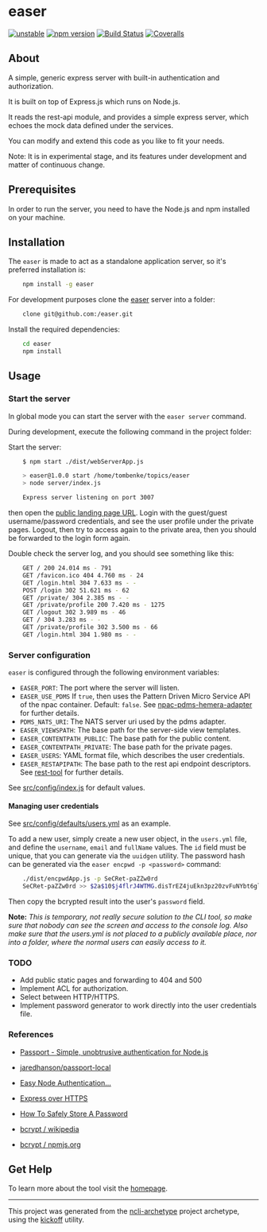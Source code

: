 easer
=====

[![unstable](http://badges.github.io/stability-badges/dist/unstable.svg)](http://github.com/badges/stability-badges)
[![npm version][npm-badge]][npm-url]
[![Build Status][travis-badge]][travis-url]
[![Coveralls][BadgeCoveralls]][Coveralls]

## About

A simple, generic express server with built-in authentication and authorization.

It is built on top of Express.js which runs on Node.js.

It reads the rest-api module, and provides a simple express server,
which echoes the mock data defined under the services.

You can modify and extend this code as you like to fit your needs.

Note: It is in experimental stage, and its features under development and matter of continuous change.


## Prerequisites

In order to run the server, you need to have the Node.js and npm installed on your machine.


## Installation

The `easer` is made to act as a standalone application server, so it's preferred installation is:

```bash
    npm install -g easer
```

For development purposes clone the [easer](https://github.com/tombenke/easer) server into a folder:

```bash
    clone git@github.com:/easer.git
```

Install the required dependencies:

```bash
    cd easer
    npm install
```


## Usage

### Start the server

In global mode you can start the server with the `easer server` command.

During development, execute the following command in the project folder:

Start the server:

```bash
    $ npm start ./dist/webServerApp.js

    > easer@1.0.0 start /home/tombenke/topics/easer
    > node server/index.js

    Express server listening on port 3007
```

then open the [public landing page URL](http://localhost:3007).
Login with the guest/guest username/password credentials,
and see the user profile under the private pages.
Logout, then try to access again to the private area, then you should be forwarded 
to the login form again.

Double check the server log, and you should see something like this:

```bash
    GET / 200 24.014 ms - 791
    GET /favicon.ico 404 4.760 ms - 24
    GET /login.html 304 7.633 ms - -
    POST /login 302 51.621 ms - 62
    GET /private/ 304 2.385 ms - -
    GET /private/profile 200 7.420 ms - 1275
    GET /logout 302 3.989 ms - 46
    GET / 304 3.283 ms - -
    GET /private/profile 302 3.500 ms - 66
    GET /login.html 304 1.980 ms - -
```

### Server configuration

`easer` is configured through the following environment variables:

- `EASER_PORT`: The port where the server will listen.
- `EASER_USE_PDMS` If `true`, then uses the Pattern Driven Micro Service API
   of the npac container. Default: `false`.
   See [npac-pdms-hemera-adapter](https://www.npmjs.com/package/npac-pdms-hemera-adapter)
   for further details.
- `PDMS_NATS_URI`: The NATS server uri used by the pdms adapter.
- `EASER_VIEWSPATH`: The base path for the server-side view templates.
- `EASER_CONTENTPATH_PUBLIC`: The base path for the public content.
- `EASER_CONTENTPATH_PRIVATE`: The base path for the private pages.
- `EASER_USERS`: YAML format file, which describes the user credentials.
- `EASER_RESTAPIPATH`: The base path to the rest api endpoint descriptors.
  See [rest-tool](https://www.npmjs.com/package/rest-tool) for further details.

See [src/config/index.js](src/config/index.js) for default values.

#### Managing user credentials

See [src/config/defaults/users.yml](src/config/defaults/users.yml) as an example.

To add a new user, simply create a new user object, in the `users.yml` file,
and define the `username`, `email` and `fullName` values.
The `id` field must be unique, that you can generate via the `uuidgen` utility.
The password hash can be generated via the `easer encpwd -p <password>` command:


```bash
    ./dist/encpwdApp.js -p SeCRet-paZZw0rd
    SeCRet-paZZw0rd >> $2a$10$j4flrJ4WTMG.disTrEZ4juEkn3pz20zvFuNYbt6gli3Qiuv5emTDe
```

Then copy the bcrypted result into the user's `password` field.

__Note:__ _This is temporary, not really secure solution to the CLI tool,
so make sure that nobody can see the screen and access to the console log.
Also make sure that the users.yml is not placed to a publicly available place,
nor into a folder, where the normal users can easily access to it._

### TODO
- Add public static pages and forwarding to 404 and 500
- Implement ACL for authorization.
- Select between HTTP/HTTPS.
- Implement password generator to work directly into the user credentials file.

### References
- [Passport - Simple, unobtrusive authentication for Node.js](http://www.passportjs.org/)
- [jaredhanson/passport-local](https://github.com/jaredhanson/passport-local)
- [Easy Node Authentication...](https://scotch.io/tutorials/easy-node-authentication-setup-and-local)
- [Express over HTTPS](http://blog.mgechev.com/2014/02/19/create-https-tls-ssl-application-with-express-nodejs/)

- [How To Safely Store A Password](https://codahale.com/how-to-safely-store-a-password/)
- [bcrypt / wikipedia](https://en.wikipedia.org/wiki/Bcrypt)
- [bcrypt / npmjs.org](https://www.npmjs.com/package/bcrypt)

## Get Help

To learn more about the tool visit the [homepage](http://tombenke.github.io/easer/).

---

This project was generated from the [ncli-archetype](https://github.com/tombenke/ncli-archetype)
project archetype, using the [kickoff](https://github.com/tombenke/kickoff) utility.

[npm-badge]: https://badge.fury.io/js/easer.svg
[npm-url]: https://badge.fury.io/js/easer
[travis-badge]: https://api.travis-ci.org/tombenke/easer.svg
[travis-url]: https://travis-ci.org/tombenke/easer
[Coveralls]: https://coveralls.io/github/tombenke/easer?branch=master
[BadgeCoveralls]: https://coveralls.io/repos/github/tombenke/easer/badge.svg?branch=master
